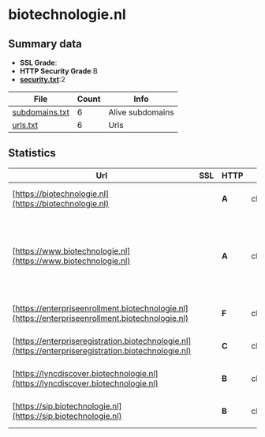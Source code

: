

# biotechnologie.nl
## Summary data


 - **SSL Grade**:
 - **HTTP Security Grade**:B
 - **[security.txt](https://www.digitaleoverheid.nl/nieuws/standaard-security-txt-nu-verplicht-voor-overheid/)**:2


| File       | Count | Info |
|------------|-------|------|
|[subdomains.txt](/data/biotechnologie.nl/subdomains.txt)|6|Alive subdomains|
|[urls.txt](/data/biotechnologie.nl/urls.txt)|6|Urls|


## Statistics


| Url | SSL | HTTP | Server | Cookie | HSTS | CORS | CTO | CSP | XFO | XXP | RP |FP| Tech |Title |
|--------|-------|-------|------|------|------|------|------|------|------|------|------|------|------|------|
|[https://biotechnologie.nl](https://biotechnologie.nl)| | **A**|cloudflare| |:white_check_mark: | | |:warning: | :white_check_mark: | :white_check_mark: | :white_check_mark: | |Cloudflare HSTS HTTP/3|301 Moved Perman...|
|[https://www.biotechnologie.nl](https://www.biotechnologie.nl)| | **A**|cloudflare| |:white_check_mark: | | |:warning: | :white_check_mark: | :white_check_mark: | :white_check_mark: | |Cloudflare HSTS HTTP/3 MySQL PHP WordPress Yoast SEO:24.0|Home - Biotechno...|
|[https://enterpriseenrollment.biotechnologie.nl](https://enterpriseenrollment.biotechnologie.nl)| | **F**|cloudflare| | | | | | | | :white_check_mark: | |Cloudflare HSTS HTTP/3||
|[https://enterpriseregistration.biotechnologie.nl](https://enterpriseregistration.biotechnologie.nl)| | **C**|cloudflare| |:white_check_mark: | | | | | | :white_check_mark: | |Cloudflare HSTS HTTP/3||
|[https://lyncdiscover.biotechnologie.nl](https://lyncdiscover.biotechnologie.nl)| | **B**|cloudflare| |:white_check_mark: | | | | :white_check_mark: | | :white_check_mark: | |Cloudflare HSTS HTTP/3||
|[https://sip.biotechnologie.nl](https://sip.biotechnologie.nl)| | **B**|cloudflare| |:white_check_mark: | | | | :white_check_mark: | | :white_check_mark: | |Cloudflare HSTS HTTP/3||


